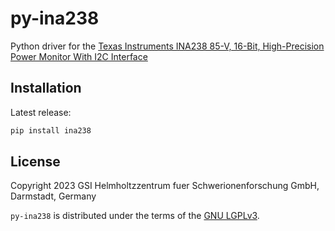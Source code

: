 <!--
SPDX-FileCopyrightText: 2023 GSI Helmholtzzentrum fuer Schwerionenforschung GmbH, Darmstadt, Germany

SPDX-License-Identifier: LGPL-3.0-only
-->

# py-ina238

Python driver for the
[Texas Instruments INA238 85-V, 16-Bit, High-Precision Power Monitor With I2C Interface](https://www.ti.com/product/INA238)

## Installation

Latest release:

```bash
pip install ina238
```

## License

Copyright 2023 GSI Helmholtzzentrum fuer Schwerionenforschung GmbH, Darmstadt, Germany

`py-ina238` is distributed under the terms of the
[GNU LGPLv3](https://choosealicense.com/licenses/lgpl-3.0).
